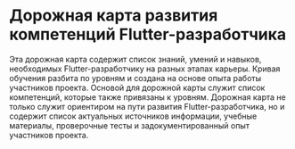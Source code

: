 # Дорожная карта развития компетенций Flutter-разработчика

Эта дорожная карта содержит список знаний, умений и навыков, необходимых Flutter-разработчику на разных этапах карьеры. Кривая обучения разбита по уровням и создана на основе опыта работы участников проекта. Основой для дорожной карты служит список компетенций, которые также привязаны к уровням. Дорожная карта не только служит ориентиром на пути развития Flutter-разработчика, но и содержит список актуальных источников информации, учебные материалы, проверочные тесты и задокументированный опыт участников проекта.